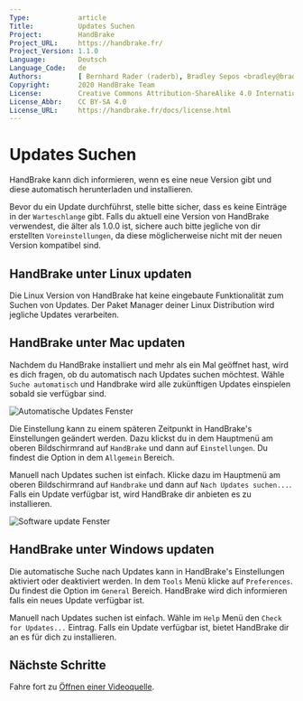 ```yaml
---
Type:            article
Title:           Updates Suchen
Project:         HandBrake
Project_URL:     https://handbrake.fr/
Project_Version: 1.1.0
Language:        Deutsch
Language_Code:   de
Authors:         [ Bernhard Rader (raderb), Bradley Sepos <bradley@bradleysepos.com> (BradleyS) ]
Copyright:       2020 HandBrake Team
License:         Creative Commons Attribution-ShareAlike 4.0 International
License_Abbr:    CC BY-SA 4.0
License_URL:     https://handbrake.fr/docs/license.html
---
```


Updates Suchen
====================

HandBrake kann dich informieren, wenn es eine neue Version gibt und diese automatisch herunterladen und installieren.

Bevor du ein Update durchführst, stelle bitte sicher, dass es keine Einträge in der `Warteschlange` gibt. Falls du aktuell eine Version von HandBrake verwendest, die älter als 1.0.0 ist, sichere auch bitte jegliche von dir erstellten `Voreinstellungen`, da diese möglicherweise nicht mit der neuen Version kompatibel sind.

<!-- .system-linux -->

## HandBrake unter Linux updaten

Die Linux Version von HandBrake hat keine eingebaute Funktionalität zum Suchen von Updates. Der Paket Manager deiner Linux Distribution wird jegliche Updates verarbeiten.

<!-- /.system-linux -->
<!-- .system-macos -->

## HandBrake unter Mac updaten

Nachdem du HandBrake installiert und mehr als ein Mal geöffnet hast, wird es dich fragen, ob du automatisch nach Updates suchen möchtest. Wähle `Suche automatisch` und Handbrake wird alle zukünftigen Updates einspielen sobald sie verfügbar sind.

![Automatische Updates Fenster](../../../en/images/mac/check-for-updates-automatically-1.1.0.png "Automatisch nach Updates suchen hilft dir, mit den neuesten Features und Bug fixes auf dem aktuellen Stand zu sein.")

Die Einstellung kann zu einem späteren Zeitpunkt in HandBrake's Einstellungen geändert werden. Dazu klickst du in dem Hauptmenü am oberen Bildschirmrand auf `HandBrake` und dann auf `Einstellungen`. Du findest die Option in dem `Allgemein` Bereich.

Manuell nach Updates suchen ist einfach. Klicke dazu im Hauptmenü am oberen Bildschirmrand auf `Handbrake` und dann auf `Nach Updates suchen...`. Falls ein Update verfügbar ist, wird HandBrake dir anbieten es zu installieren.

![Software update Fenster](../../../en/images/mac/software-update-1.1.0.png "Falls ein Update verfügbar ist, wird HandBrake dir anbieten es für dich zu installieren.")

<!-- /.system-macos -->
<!-- .system-windows -->

## HandBrake unter Windows updaten

Die automatische Suche nach Updates kann in HandBrake's Einstellungen aktiviert oder deaktiviert werden. In dem `Tools` Menü klicke auf `Preferences`. Du findest die Option im `General` Bereich. HandBrake wird dich informieren falls ein neues Update verfügbar ist.

Manuell nach Updates suchen ist einfach. Wähle im `Help` Menü den `Check for Updates...` Eintrag. Falls ein Update verfügbar ist, bietet HandBrake dir an es für dich zu installieren.

<!-- /.system-windows -->

<!-- .continue -->

## Nächste Schritte

<!-- .success -->

Fahre fort zu [Öffnen einer Videoquelle](../workflow/open-video-source.html).

<!-- /.success -->

<!-- /.continue -->
